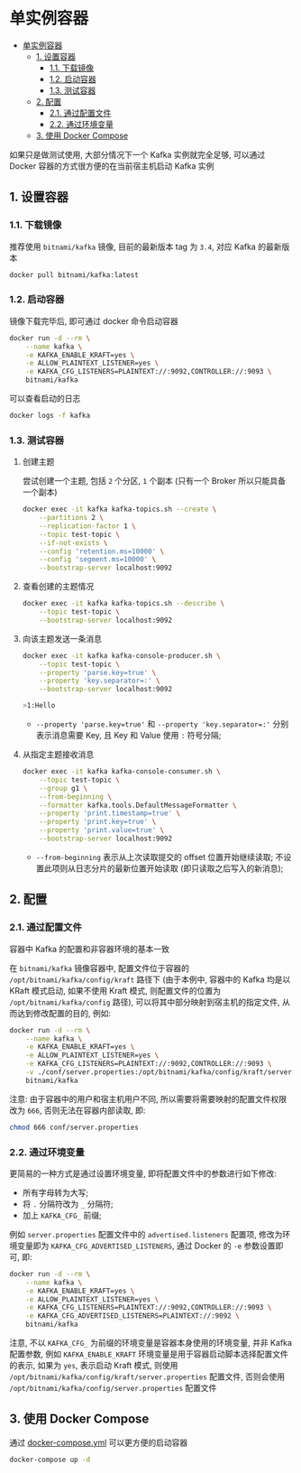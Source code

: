 # 单实例容器

- [单实例容器](#单实例容器)
  - [1. 设置容器](#1-设置容器)
    - [1.1. 下载镜像](#11-下载镜像)
    - [1.2. 启动容器](#12-启动容器)
    - [1.3. 测试容器](#13-测试容器)
  - [2. 配置](#2-配置)
    - [2.1. 通过配置文件](#21-通过配置文件)
    - [2.2. 通过环境变量](#22-通过环境变量)
  - [3. 使用 Docker Compose](#3-使用-docker-compose)

如果只是做测试使用, 大部分情况下一个 Kafka 实例就完全足够, 可以通过 Docker 容器的方式很方便的在当前宿主机启动 Kafka 实例

## 1. 设置容器

### 1.1. 下载镜像

推荐使用 `bitnami/kafka` 镜像, 目前的最新版本 tag 为 `3.4`, 对应 Kafka 的最新版本

```bash
docker pull bitnami/kafka:latest
```

### 1.2. 启动容器

镜像下载完毕后, 即可通过 docker 命令启动容器

```bash
docker run -d --rm \
    --name kafka \
    -e KAFKA_ENABLE_KRAFT=yes \
    -e ALLOW_PLAINTEXT_LISTENER=yes \
    -e KAFKA_CFG_LISTENERS=PLAINTEXT://:9092,CONTROLLER://:9093 \
    bitnami/kafka
```

可以查看启动的日志

```bash
docker logs -f kafka
```

### 1.3. 测试容器

1. 创建主题

   尝试创建一个主题, 包括 `2` 个分区, `1` 个副本 (只有一个 Broker 所以只能具备一个副本)

   ```bash
   docker exec -it kafka kafka-topics.sh --create \
       --partitions 2 \
       --replication-factor 1 \
       --topic test-topic \
       --if-not-exists \
       --config 'retention.ms=10000' \
       --config 'segment.ms=10000' \
       --bootstrap-server localhost:9092
   ```

2. 查看创建的主题情况

   ```bash
   docker exec -it kafka kafka-topics.sh --describe \
       --topic test-topic \
       --bootstrap-server localhost:9092
   ```

3. 向该主题发送一条消息

   ```bash
   docker exec -it kafka kafka-console-producer.sh \
       --topic test-topic \
       --property 'parse.key=true' \
       --property 'key.separator=:' \
       --bootstrap-server localhost:9092

   >1:Hello
   ```

   - `--property 'parse.key=true'` 和 `--property 'key.separator=:'` 分别表示消息需要 Key, 且 Key 和 Value 使用 `:` 符号分隔;

4. 从指定主题接收消息

   ```bash
   docker exec -it kafka kafka-console-consumer.sh \
       --topic test-topic \
       --group g1 \
       --from-beginning \
       --formatter kafka.tools.DefaultMessageFormatter \
       --property 'print.timestamp=true' \
       --property 'print.key=true' \
       --property 'print.value=true' \
       --bootstrap-server localhost:9092
   ```

   - `--from-beginning` 表示从上次读取提交的 offset 位置开始继续读取; 不设置此项则从日志分片的最新位置开始读取 (即只读取之后写入的新消息);

## 2. 配置

### 2.1. 通过配置文件

容器中 Kafka 的配置和非容器环境的基本一致

在 `bitnami/kafka` 镜像容器中, 配置文件位于容器的 `/opt/bitnami/kafka/config/kraft` 路径下 (由于本例中, 容器中的 Kafka 均是以 KRaft 模式启动, 如果不使用 Kraft 模式, 则配置文件的位置为 `/opt/bitnami/kafka/config` 路径), 可以将其中部分映射到宿主机的指定文件, 从而达到修改配置的目的, 例如:

```bash
docker run -d --rm \
    --name kafka \
    -e KAFKA_ENABLE_KRAFT=yes \
    -e ALLOW_PLAINTEXT_LISTENER=yes \
    -e KAFKA_CFG_LISTENERS=PLAINTEXT://:9092,CONTROLLER://:9093 \
    -v ./conf/server.properties:/opt/bitnami/kafka/config/kraft/server.properties \
    bitnami/kafka
```

注意: 由于容器中的用户和宿主机用户不同, 所以需要将需要映射的配置文件权限改为 `666`, 否则无法在容器内部读取, 即:

```bash
chmod 666 conf/server.properties
```

### 2.2. 通过环境变量

更简易的一种方式是通过设置环境变量, 即将配置文件中的参数进行如下修改:

- 所有字母转为大写;
- 将 `.` 分隔符改为 `_` 分隔符;
- 加上 `KAFKA_CFG_` 前缀;

例如 `server.properties` 配置文件中的 `advertised.listeners` 配置项, 修改为环境变量即为 `KAFKA_CFG_ADVERTISED_LISTENERS`, 通过 Docker 的 `-e` 参数设置即可, 即:

```bash
docker run -d --rm \
    --name kafka \
    -e KAFKA_ENABLE_KRAFT=yes \
    -e ALLOW_PLAINTEXT_LISTENER=yes \
    -e KAFKA_CFG_LISTENERS=PLAINTEXT://:9092,CONTROLLER://:9093 \
    -e KAFKA_CFG_ADVERTISED_LISTENERS=PLAINTEXT://:9092 \
    bitnami/kafka
```

注意, 不以 `KAFKA_CFG_` 为前缀的环境变量是容器本身使用的环境变量, 并非 Kafka 配置参数, 例如 `KAFKA_ENABLE_KRAFT` 环境变量是用于容器启动脚本选择配置文件的表示, 如果为 `yes`, 表示启动 Kraft 模式, 则使用 `/opt/bitnami/kafka/config/kraft/server.properties` 配置文件, 否则会使用 `/opt/bitnami/kafka/config/server.properties` 配置文件

## 3. 使用 Docker Compose

通过 [docker-compose.yml](./docker-compose.yml) 可以更方便的启动容器

```bash
docker-compose up -d
```
